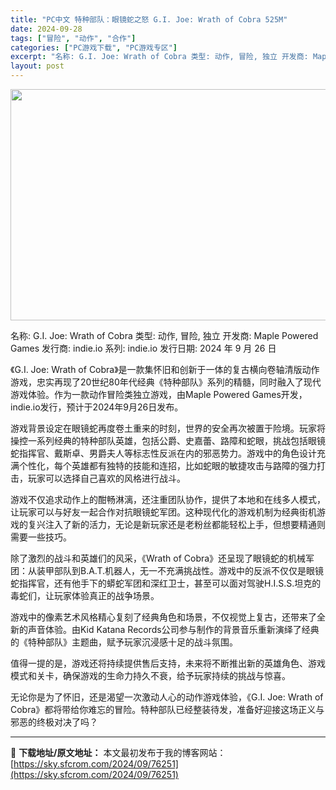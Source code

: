 ```yaml
---
title: "PC中文 特种部队：眼镜蛇之怒 G.I. Joe: Wrath of Cobra 525M"
date: 2024-09-28
tags: ["冒险", "动作", "合作"]
categories: ["PC游戏下载", "PC游戏专区"]
excerpt: "名称: G.I. Joe: Wrath of Cobra 类型: 动作, 冒险, 独立 开发商: Maple Powered Games 发行商: indie.io 系列: indie.io 发行日期: 2024 年 9 月 26 日 《G.I. Joe: Wrath of Cobra》是一款集怀旧&hellip;"
layout: post
---
```


<img class="aligncenter size-full wp-image-76252" src="https://sky.sfcrom.com/wp-content/uploads/2024/09/2024092800500777.webp" alt="" width="660" height="370" />

名称: G.I. Joe: Wrath of Cobra
类型: 动作, 冒险, 独立
开发商: Maple Powered Games
发行商: indie.io
系列: indie.io
发行日期: 2024 年 9 月 26 日

《G.I. Joe: Wrath of Cobra》是一款集怀旧和创新于一体的复古横向卷轴清版动作游戏，忠实再现了20世纪80年代经典《特种部队》系列的精髓，同时融入了现代游戏体验。作为一款动作冒险类独立游戏，由Maple Powered Games开发，indie.io发行，预计于2024年9月26日发布。

游戏背景设定在眼镜蛇再度卷土重来的时刻，世界的安全再次被置于险境。玩家将操控一系列经典的特种部队英雄，包括公爵、史嘉蕾、路障和蛇眼，挑战包括眼镜蛇指挥官、戴斯卓、男爵夫人等标志性反派在内的邪恶势力。游戏中的角色设计充满个性化，每个英雄都有独特的技能和连招，比如蛇眼的敏捷攻击与路障的强力打击，玩家可以选择自己喜欢的风格进行战斗。

游戏不仅追求动作上的酣畅淋漓，还注重团队协作，提供了本地和在线多人模式，让玩家可以与好友一起合作对抗眼镜蛇军团。这种现代化的游戏机制为经典街机游戏的复兴注入了新的活力，无论是新玩家还是老粉丝都能轻松上手，但想要精通则需要一些技巧。

除了激烈的战斗和英雄们的风采，《Wrath of Cobra》还呈现了眼镜蛇的机械军团：从装甲部队到B.A.T.机器人，无一不充满挑战性。游戏中的反派不仅仅是眼镜蛇指挥官，还有他手下的蟒蛇军团和深红卫士，甚至可以面对驾驶H.I.S.S.坦克的毒蛇们，让玩家体验真正的战争场景。

游戏中的像素艺术风格精心复刻了经典角色和场景，不仅视觉上复古，还带来了全新的声音体验。由Kid Katana Records公司参与制作的背景音乐重新演绎了经典的《特种部队》主题曲，赋予玩家沉浸感十足的战斗氛围。

值得一提的是，游戏还将持续提供售后支持，未来将不断推出新的英雄角色、游戏模式和关卡，确保游戏的生命力持久不衰，给予玩家持续的挑战与惊喜。

无论你是为了怀旧，还是渴望一次激动人心的动作游戏体验，《G.I. Joe: Wrath of Cobra》都将带给你难忘的冒险。特种部队已经整装待发，准备好迎接这场正义与邪恶的终极对决了吗？

---
📖 **下载地址/原文地址：** 本文最初发布于我的博客网站：[https://sky.sfcrom.com/2024/09/76251](https://sky.sfcrom.com/2024/09/76251)
